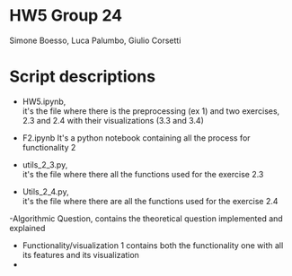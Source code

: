 # HW5 Group 24


Simone Boesso, Luca Palumbo, Giulio Corsetti

# Script descriptions

- HW5.ipynb,  
it's the file where there is the preprocessing (ex 1) and two exercises, 2.3 and 2.4 with their visualizations (3.3  and 3.4)

- F2.ipynb
It's a python notebook containing all the process for functionality 2

- utils_2_3.py,  
 it's the file where there all the functions used for the exercise 2.3

- Utils_2_4.py,   
 it's the file where there are all the functions used for the exercise 2.4

-Algorithmic Question,
contains the theoretical question implemented and explained 

- Functionality/visualization 1 contains both the functionality one with all its features and its visualization
- 
